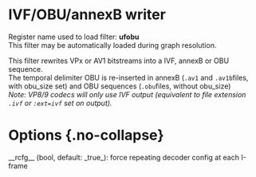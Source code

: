 <!-- automatically generated - do not edit, patch gpac/applications/gpac/gpac.c -->

# IVF/OBU/annexB writer  
  
Register name used to load filter: __ufobu__  
This filter may be automatically loaded during graph resolution.  
  
This filter rewrites VPx or AV1 bitstreams into a IVF, annexB or OBU sequence.  
The temporal delimiter OBU is re-inserted in annexB (`.av1` and `.av1b`files, with obu_size set) and OBU sequences (`.obu`files, without obu_size)  
_Note: VP8/9 codecs will only use IVF output (equivalent to file extension `.ivf` or `:ext=ivf` set on output)._  
  

# Options  {.no-collapse}  
  
<div markdown class="option">  
<a id="rcfg" data-level="basic">__rcfg__</a> (bool, default: _true_): force repeating decoder config at each I-frame  
</div>  
  
